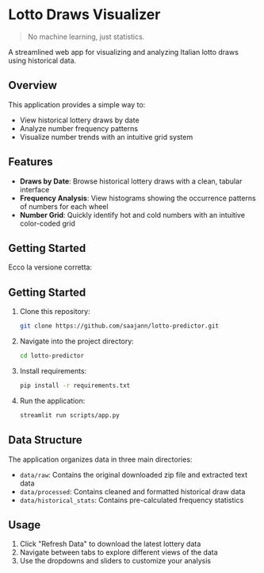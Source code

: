 # Lotto Draws Visualizer

> No machine learning, just statistics.

A streamlined web app for visualizing and analyzing Italian lotto draws using historical data.

## Overview

This application provides a simple way to:
- View historical lottery draws by date
- Analyze number frequency patterns
- Visualize number trends with an intuitive grid system

## Features

- **Draws by Date**: Browse historical lottery draws with a clean, tabular interface
- **Frequency Analysis**: View histograms showing the occurrence patterns of numbers for each wheel
- **Number Grid**: Quickly identify hot and cold numbers with an intuitive color-coded grid

## Getting Started

Ecco la versione corretta:  

## Getting Started

1. Clone this repository:
   ```sh
   git clone https://github.com/saajann/lotto-predictor.git
   ```
2. Navigate into the project directory:
   ```sh
   cd lotto-predictor
   ```
3. Install requirements:
   ```sh
   pip install -r requirements.txt
   ```
4. Run the application:
   ```sh
   streamlit run scripts/app.py
   ```

## Data Structure

The application organizes data in three main directories:
- `data/raw`: Contains the original downloaded zip file and extracted text data
- `data/processed`: Contains cleaned and formatted historical draw data
- `data/historical_stats`: Contains pre-calculated frequency statistics

## Usage

1. Click "Refresh Data" to download the latest lottery data
2. Navigate between tabs to explore different views of the data
3. Use the dropdowns and sliders to customize your analysis